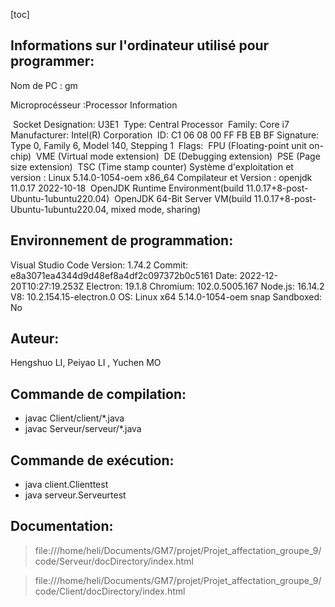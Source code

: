 [toc]

## Informations sur l'ordinateur utilisé pour programmer:

Nom de PC : gm

Microprocésseur :Processor Information

​	Socket Designation: U3E1
​	Type: Central Processor
​	Family: Core i7
​	Manufacturer: Intel(R) Corporation
​	ID: C1 06 08 00 FF FB EB BF
​	Signature: Type 0, Family 6, Model 140, Stepping 1
​	Flags:
​		FPU (Floating-point unit on-chip)
​		VME (Virtual mode extension)
​		DE (Debugging extension)
​		PSE (Page size extension)
​		TSC (Time stamp counter)
Système d'exploitation et version : Linux 5.14.0-1054-oem x86_64
Compilateur et Version : openjdk 11.0.17 2022-10-18
​                         OpenJDK Runtime Environment(build 11.0.17+8-post-Ubuntu-1ubuntu220.04)
​                         OpenJDK 64-Bit Server VM(build 11.0.17+8-post-Ubuntu-1ubuntu220.04, mixed mode, sharing)

## Environnement de programmation: 

Visual Studio Code
	Version: 1.74.2
	Commit: e8a3071ea4344d9d48ef8a4df2c097372b0c5161
	Date: 2022-12-20T10:27:19.253Z
	Electron: 19.1.8
	Chromium: 102.0.5005.167
	Node.js: 16.14.2
	V8: 10.2.154.15-electron.0
	OS: Linux x64 5.14.0-1054-oem snap
	Sandboxed: No

## Auteur:

Hengshuo LI, Peiyao LI , Yuchen MO	

## Commande de compilation:

- javac Client/client/*.java
- javac Serveur/serveur/*.java

## Commande de exécution:

- java client.Clienttest
- java serveur.Serveurtest

## Documentation:

> file:///home/heli/Documents/GM7/projet/Projet_affectation_groupe_9/code/Serveur/docDirectory/index.html

> file:///home/heli/Documents/GM7/projet/Projet_affectation_groupe_9/code/Client/docDirectory/index.html



